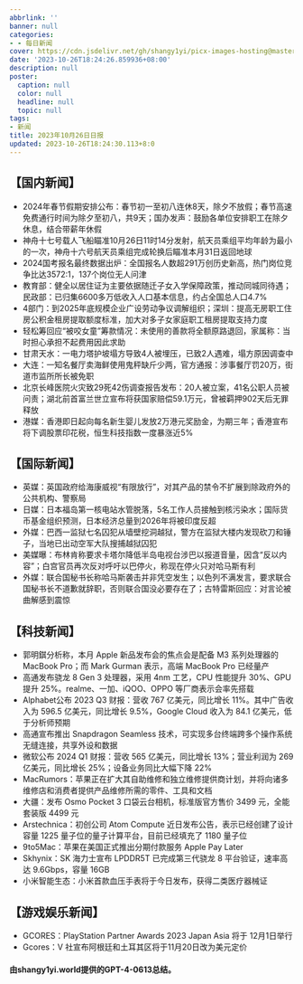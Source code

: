 ```yaml
---
abbrlink: ''
banner: null
categories:
- - 每日新闻
cover: https://cdn.jsdelivr.net/gh/shangy1yi/picx-images-hosting@master/FWT8cXaVEAA2C4h.2h81q1m596.webp
date: '2023-10-26T18:24:26.859936+08:00'
description: null
poster:
  caption: null
  color: null
  headline: null
  topic: null
tags:
- 新闻
title: 2023年10月26日日报
updated: 2023-10-26T18:24:30.113+8:0
---
```

## 【国内新闻】

* 2024年春节假期安排公布：春节初一至初八连休8天，除夕不放假；春节高速免费通行时间为除夕至初八，共9天；国办发声：鼓励各单位安排职工在除夕休息，结合带薪年休假
* 神舟十七号载人飞船瞄准10月26日11时14分发射，航天员乘组平均年龄为最小的一次，神舟十六号航天员乘组完成轮换后瞄准本月31日返回地球
* 2024国考报名最终数据出炉：全国报名人数超291万创历史新高，热门岗位竞争比达3572:1，137个岗位无人问津
* 教育部：健全以居住证为主要依据随迁子女入学保障政策，推动同城同待遇；民政部：已归集6600多万低收入人口基本信息，约占全国总人口4.7%
* 4部门：到2025年底规模企业广设劳动争议调解组织；深圳：提高无房职工住房公积金租房提取额度标准，加大对多子女家庭职工租房提取支持力度
* 轻松筹回应“被咬女童”筹款情况：未使用的善款将全额原路退回，家属称：当时担心承担不起费用因此求助
* 甘肃天水：一电力塔护坡塌方导致4人被埋压，已致2人遇难，塌方原因调查中
* 大连：一知名餐厅卖海鲜使用鬼秤缺斤少两，官方通报：涉事餐厅罚20万，街道市监所所长被免职
* 北京长峰医院火灾致29死42伤调查报告发布：20人被立案，41名公职人员被问责；湖北前首富兰世立宣布将获国家赔偿59.1万元，曾被羁押902天后无罪释放
* 港媒：香港即日起向每名新生婴儿发放2万港元奖励金，为期三年；香港宣布将下调股票印花税，恒生科技指数一度暴涨近5%

## 【国际新闻】

* 英媒：英国政府给海康威视“有限放行”，对其产品的禁令不扩展到除政府外的公共机构、警察局
* 日媒：日本福岛第一核电站水管脱落，5名工作人员接触到核污染水；国际货币基金组织预测，日本经济总量到2026年将被印度反超
* 外媒：巴西一监狱七名囚犯从墙壁挖洞越狱，警方在监狱大楼内发现砍刀和锤子，当地已出动空军大队搜捕越狱囚犯
* 美媒曝：布林肯称要求卡塔尔降低半岛电视台涉巴以报道音量，因含“反以内容”；白宫官员再次反对呼吁以巴停火，称现在停火只对哈马斯有利
* 外媒：联合国秘书长称哈马斯袭击并非凭空发生；以色列不满发言，要求联合国秘书长不道歉就辞职，否则联合国没必要存在了；古特雷斯回应：对言论被曲解感到震惊

## 【科技新闻】

* 郭明錤分析称，本月 Apple 新品发布会的焦点会是配备 M3 系列处理器的MacBook Pro；而 Mark Gurman 表示，高端 MacBook Pro 已经量产
* 高通发布骁龙 8 Gen 3 处理器，采用 4nm 工艺，CPU 性能提升 30%、GPU 提升 25%。realme、一加、iQOO、OPPO 等厂商表示会率先搭载
* Alphabet公布 2023 Q3 财报：营收 767 亿美元，同比增长 11%。其中广告收入为 596.5 亿美元，同比增长 9.5%，Google Cloud 收入为 84.1 亿美元，低于分析师预期
* 高通宣布推出 Snapdragon Seamless 技术，可实现多台终端跨多个操作系统无缝连接，共享外设和数据
* 微软公布 2024 Q1 财报：营收 565 亿美元，同比增长 13%；营业利润为 269 亿美元，同比增长 25%；设备业务同比大幅下降 22%
* MacRumors：苹果正在扩大其自助维修和独立维修提供商计划，并将向诸多维修店和消费者提供产品维修所需的零件、工具和文档
* 大疆：发布 Osmo Pocket 3 口袋云台相机，标准版官方售价 3499 元，全能套装版 4499 元
* Arstechnica：初创公司 Atom Compute 近日发布公告，表示已经创建了设计容量 1225 量子位的量子计算平台，目前已经填充了 1180 量子位
* 9to5Mac：苹果在美国正式推出分期付款服务 Apple Pay Later
* Skhynix：SK 海力士宣布 LPDDR5T 已完成第三代骁龙 8 平台验证，速率高达 9.6Gbps，容量 16GB
* 小米智能生态：小米首款血压手表将于今日发布，获得二类医疗器械证

## 【游戏娱乐新闻】

* GCORES：PlayStation Partner Awards 2023 Japan Asia 将于 12月1日举行
* Gcores：V 社宣布阿根廷和土耳其区将于11月20日改为美元定价

#### 由shangy1yi.world提供的GPT-4-0613总结。
